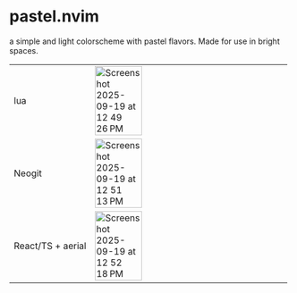 # pastel.nvim

a simple and light colorscheme with pastel flavors. Made for use in bright spaces.


|   |  |
| --  | -- |
| lua | <img width=50% height=50% alt="Screenshot 2025-09-19 at 12 49 26 PM" src="https://github.com/user-attachments/assets/e6afab29-03f6-4141-8f7c-2465c1394f4f" /> |
| Neogit | <img width=50% height=50% alt="Screenshot 2025-09-19 at 12 51 13 PM" src="https://github.com/user-attachments/assets/b6c97b10-880a-4a41-8b07-408ccf2f81dd" /> |
| React/TS + aerial | <img width=50% height=50% alt="Screenshot 2025-09-19 at 12 52 18 PM" src="https://github.com/user-attachments/assets/b886bba1-3888-4481-b7ae-0c824b934089" />







